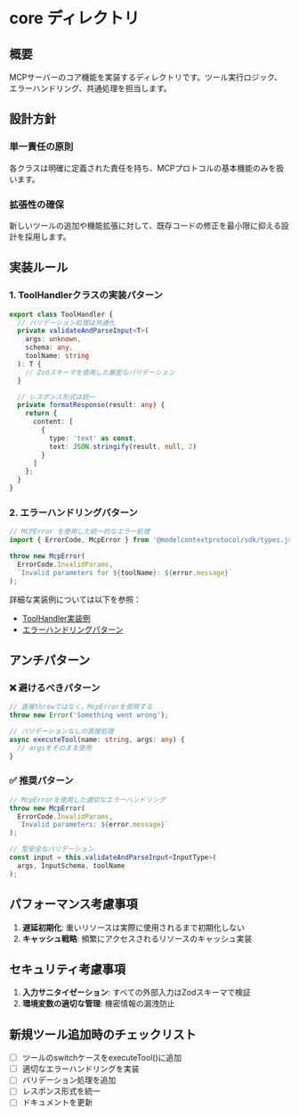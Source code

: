 # core ディレクトリ

## 概要

MCPサーバーのコア機能を実装するディレクトリです。ツール実行ロジック、エラーハンドリング、共通処理を担当します。

## 設計方針

### 単一責任の原則

各クラスは明確に定義された責任を持ち、MCPプロトコルの基本機能のみを扱います。

### 拡張性の確保

新しいツールの追加や機能拡張に対して、既存コードの修正を最小限に抑える設計を採用します。

## 実装ルール

### 1. ToolHandlerクラスの実装パターン

```typescript
export class ToolHandler {
  // バリデーション処理は共通化
  private validateAndParseInput<T>(
    args: unknown,
    schema: any,
    toolName: string
  ): T {
    // Zodスキーマを使用した厳密なバリデーション
  }

  // レスポンス形式は統一
  private formatResponse(result: any) {
    return {
      content: [
        {
          type: 'text' as const,
          text: JSON.stringify(result, null, 2)
        }
      ]
    };
  }
}
```

### 2. エラーハンドリングパターン

```typescript
// MCPError を使用した統一的なエラー処理
import { ErrorCode, McpError } from '@modelcontextprotocol/sdk/types.js';

throw new McpError(
  ErrorCode.InvalidParams,
  `Invalid parameters for ${toolName}: ${error.message}`
);
```

詳細な実装例については以下を参照：
- [ToolHandler実装例](./docs/examples/tool-handler-example.md)
- [エラーハンドリングパターン](./docs/patterns/error-handling.md)

## アンチパターン

### ❌ 避けるべきパターン

```typescript
// 直接throwではなく、McpErrorを使用する
throw new Error('Something went wrong');

// バリデーションなしの直接処理
async executeTool(name: string, args: any) {
  // argsをそのまま使用
}
```

### ✅ 推奨パターン

```typescript
// McpErrorを使用した適切なエラーハンドリング
throw new McpError(
  ErrorCode.InvalidParams,
  `Invalid parameters: ${error.message}`
);

// 型安全なバリデーション
const input = this.validateAndParseInput<InputType>(
  args, InputSchema, toolName
);
```

## パフォーマンス考慮事項

1. **遅延初期化**: 重いリソースは実際に使用されるまで初期化しない
2. **キャッシュ戦略**: 頻繁にアクセスされるリソースのキャッシュ実装

## セキュリティ考慮事項

1. **入力サニタイゼーション**: すべての外部入力はZodスキーマで検証
2. **環境変数の適切な管理**: 機密情報の漏洩防止

## 新規ツール追加時のチェックリスト

- [ ] ツールのswitchケースをexecuteTool()に追加
- [ ] 適切なエラーハンドリングを実装
- [ ] バリデーション処理を追加
- [ ] レスポンス形式を統一
- [ ] ドキュメントを更新